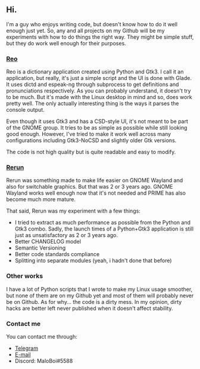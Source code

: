 ## Hi.

I'm a guy who enjoys writing code, but doesn't know how to do it well enough just yet. So, any and all projects on my Github will be my experiments with how to do things the right way. They might be simple stuff, but they do work well enough for their purposes.

### [Reo](https://www.github.com/lastweakness/reo)

Reo is a dictionary application created using Python and Gtk3. I call it an application, but really, it's just a simple script and the UI is done with Glade. It uses dictd and espeak-ng through subprocess to get definitions and pronunciations respectively. As you can probably understand, it doesn't try to be much. But it's made with the Linux desktop in mind and so, does work pretty well. The only actually interesting thing is the ways it parses the console output.

Even though it uses Gtk3 and has a CSD-style UI, it's not meant to be part of the GNOME group. It tries to be as simple as possible while still looking good enough. However, I've tried to make it work well across many configurations including Gtk3-NoCSD and slightly older Gtk versions.

The code is not high quality but is quite readable and easy to modify.

### [Rerun](https://www.github.com/lastweakness/rerun)

Rerun was something made to make life easier on GNOME Wayland and also for switchable graphics. But that was 2 or 3 years ago. GNOME Wayland works well enough now that it's not needed and PRIME has also become much more mature.

That said, Rerun was my experiment with a few things:
 - I tried to extract as much performance as possible from the Python and Gtk3 combo. Sadly, the launch times of a Python+Gtk3 application is still just as unsatisfactory as 2 or 3 years ago.
 - Better CHANGELOG model
 - Semantic Versioning
 - Better code standards compliance
 - Splitting into separate modules (yeah, i hadn't done that before)

### Other works

I have a lot of Python scripts that I wrote to make my Linux usage smoother, but none of them are on my Github yet and most of them will probably never be on Github. As for why... the code is a dirty mess. In my opinion, dirty hacks are better left never published when it doesn't affect stability.

### Contact me
You can contact me through:
 - [Telegram](https://t.me/fushinari)
 - [E-mail](mailto:lastweakness@tuta.io)
 - Discord: MaloBoi#5588
